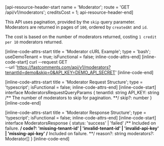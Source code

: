 [api-resource-header-start name = 'Moderator'; route = 'GET /api/v1/moderators'; creditsCost = 1; api-resource-header-end]

This API uses pagination, provided by the `skip` query parameter. Moderators are returned in pages of `100`, ordered by `createdAt` and `id`.

The cost is based on the number of moderators returned, costing `1 credit per 10` moderators returned.

[inline-code-attrs-start title = 'Moderator cURL Example'; type = 'bash'; useDemoTenant = true; isFunctional = false; inline-code-attrs-end]
[inline-code-start]
curl --request GET \
  --url 'https://fastcomments.com/api/v1/moderators?tenantId=demo&skip=0&API_KEY=DEMO_API_SECRET'
[inline-code-end]

[inline-code-attrs-start title = 'Moderator Request Structure'; type = 'typescript'; isFunctional = false; inline-code-attrs-end]
[inline-code-start]
interface ModeratorsRequestQueryParams {
    tenantId: string
    API_KEY: string
    /** The number of moderators to skip for pagination. **/
    skip?: number
}
[inline-code-end]

[inline-code-attrs-start title = 'Moderator Response Structure'; type = 'typescript'; isFunctional = false; inline-code-attrs-end]
[inline-code-start]
interface ModeratorsResponse {
    status: 'success' | 'failed'
    /** Included on failure. **/
    code?: 'missing-tenant-id' | 'invalid-tenant-id' | 'invalid-api-key' | 'missing-api-key'
    /** Included on failure. **/
    reason?: string
    moderators?: Moderator[]
}
[inline-code-end]
